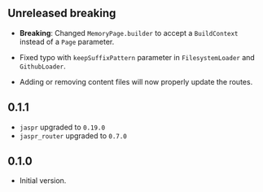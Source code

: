## Unreleased breaking

- **Breaking**: Changed `MemoryPage.builder` to accept a `BuildContext` instead of a `Page` parameter.

- Fixed typo with `keepSuffixPattern` parameter in `FilesystemLoader` and `GithubLoader`.
- Adding or removing content files will now properly update the routes.

## 0.1.1

- `jaspr` upgraded to `0.19.0`
- `jaspr_router` upgraded to `0.7.0`

## 0.1.0

- Initial version.
